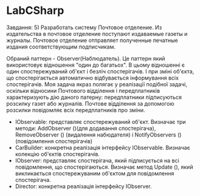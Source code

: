 # LabCSharp
Завдання:
5)	Разработать систему Почтовое отделение. Из издательства в почтовое отделение
поступают издаваемые газеты и журналы. Почтовое отделение отправляет 
полученные печатные издания соответствующим подписчикам. 

Обраний паттерн - Observer(Наблюдатель).
Це паттерн який використовує відношення "один до багатьох". В цьому відношенні
є один спостережуваний об'єкт і безліч спостерігачів. І при зміні об'єкта, що
спостерігається автоматично відбувається інформування всіх спостерігачів.
Моя задача якраз полягає у реалізації подібної задачі, оскільки відносини Почтового відділення
і передплатників характеризують дію даного патерну: передплатники підписуються розсилку
газет або журналів. Почтове відділення за допомогою розсилки повідомляє всіх передплатників про зміни.

 - IObservable: представляє спостережуваний об'єкт. Визначає три методи: AddObserver ()(для додавання спостерігача),
 RemoveObserver () (видалення набюдателя) і NotifyObservers () (повідомлення спостерігачів)
- CarBuilder: конкретна реалізація інтерфейсу IObservable. Визначає колекцію об'єктів спостерігачів.
- IObserver: представляє спостерігача, який підписується на всі повідомлення, що спостерігаються. Визначає метод Update (), який викликається спостережуваним об'єктом для повідомлення спостерігача.
- Director: конкретна реалізація інтерфейсу IObserver.


